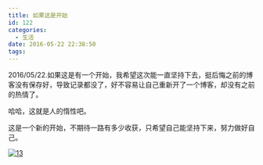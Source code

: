 ```yaml
---
title: 如果这是开始
id: 122
categories:
  - 生活
date: 2016-05-22 22:38:50
tags:
---
```


2016/05/22.如果这是有一个开始，我希望这次能一直坚持下去，挺后悔之前的博客没有保存好，导致记录都没了，好不容易让自己重新开了一个博客，却没有之前的热情了。

哈哈，这就是人的惰性吧。

这是一个新的开始，不期待一路有多少收获，只希望自己能坚持下来，努力做好自己。

[![13](http://www.jamielhf.cn/wp/wp-content/uploads/2016/05/13-300x200.jpg)](http://www.jamielhf.cn/wp/wp-content/uploads/2016/05/13.jpg)